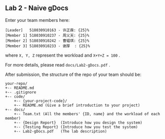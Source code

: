 ## Lab 2 - Naive gDocs

Enter your team members here:

```
[Leader]   518030910163 - 许正霖: {25}%
[Member 1] 518030910237 - 周义天: {25}%
[Member 2] 518030910242 - 曹韫琪: {25}%
[Member 3] 518030910233 - 谢厚  : {25}%
```

where `X, Y, Z` represent the workload and  `X+Y+Z = 100` .

For more details, please read `docs/Lab2-gDocs.pdf` .

After submission, the structure of the repo of your team should be:

```text
your-repo/
+-- README.md
+-- .gitignore
+-- code/
    +-- {your-project-code}/
    +-- README.md (Give a brief introduction to your project)
+-- docs/
    +-- Team.txt (All the members' {ID, name} and the workload of each member)
    +-- {Design Report}  (Introduce how you design the system)
    +-- {Testing Report} (Introduce how you test the system)
    +-- Lab2-gDocs.pdf   (The lab description)
```

